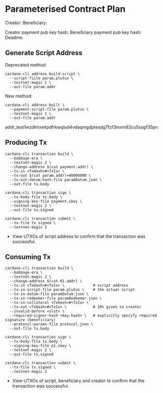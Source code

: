 # Parameterised Contract Plan

Creator:      <add address and key files here for reference>
Beneficiary:  <add address and key files here for reference>



Creator payment pub key hash:      <add creator pkh>
Beneficiary payment pub key hash:  <add beneficiary pkh>
Deadine:                           <add deadline POSIX timestamp>


## Generate Script Address 

Deprecated method:

```
cardano-cli address build-script \
  --script-fiile param.plutus \
  --testnet-magic 1 \
  --out-file param.addr
```

New method:

```
cardano-cli address built \
  --payment-script-file param.plutus \
  --testnet-magic 1 \
  --out-file param.addr
```

addr_test1wzdkhxwtpdfrkwqlud4vdaqmgdptesdg7fzf3mxm82cu5ssgf35pn

## Producing Tx

```
cardano-cli transaction build \
  --babbage-era \
  --testnet-magic 2 \
  --change-address $(cat payment.addr) \
  --tx-in <TxHash>#<TxIx> \
  --tx-out $(cat param.addr)+40000000 \
  --tx-out-datum-hash-file paramDatum.json \
  --out-file tx.body
  
cardano-cli transaction sign \
  --tx-body-file tx.body \
  --signing-key-file payment.skey \
  --testnet-magic 2 \
  --out-file tx.signed

cardano-cli transaction submit \
  --tx-file tx.signed \
  --testnet-magic 2
```

- View UTXOs of script address to confirm that the transaction was 
  successful.

## Consuming Tx

```
cardano-cli transaction build \
  --babbage-era \
  --testnet-magic 2 \
  --change-address $(cat 01.addr) \
  --tx-in <TxHash>#<TxIx> \             # script address 
  --tx-in-script-file param.plutus \    # the actual script 
  --tx-in-datum-file paramDatum.json \
  --tx-in-redeemer-file paramRedeemer.json \
  --tx-in-collateral <TxHash>#<TxIx> \
  --tx-out <TxHash>#<TxIx> \            # 10% given to creator
  --invalid-before <slot> \
  --required-signer-hash <key-hash> \   # explicitly specify required signature (beneficiary)
  --protocol-params-file protocol.json \
  --out-file tx.body

cardano-cli transaction sign \
  --tx-body-file tx.body \
  --signing-key-file p1.skey \
  --testnet-magic 2 \
  --out-file tx.signed
  
cardano-cli transaction submit \
  --tx-file tx.signed \
  --testnet-magic 2
```

- View UTXOs of script, beneficiary and creator to confirm that the 
  transaction was successful.
